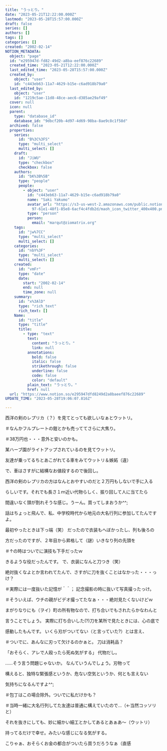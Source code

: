 ```yaml
---
title: "うっとり。"
date: "2023-05-21T12:22:00.000Z"
lastmod: "2023-05-28T15:57:00.000Z"
draft: false
series: []
authors: []
tags: []
categories: []
created: "2002-02-14"
NOTION_METADATA:
  object: "page"
  id: "e295947d-fd82-49d2-a8ba-eef876c22689"
  created_time: "2023-05-21T12:22:00.000Z"
  last_edited_time: "2023-05-28T15:57:00.000Z"
  created_by:
    object: "user"
    id: "c443eb63-11a7-4629-b15e-c6ad918b79a0"
  last_edited_by:
    object: "user"
    id: "1219c5ae-11d8-48ce-aec6-d385ae29af49"
  cover: null
  icon: null
  parent:
    type: "database_id"
    database_id: "9dbcf20b-4d97-4d69-98ba-8ae9c8c1f58d"
  archived: false
  properties:
    series:
      id: "B%3C%3FS"
      type: "multi_select"
      multi_select: []
    draft:
      id: "JiWU"
      type: "checkbox"
      checkbox: false
    authors:
      id: "bK%3B%5B"
      type: "people"
      people:
        - object: "user"
          id: "c443eb63-11a7-4629-b15e-c6ad918b79a0"
          name: "Saki Yakumo"
          avatar_url: "https://s3-us-west-2.amazonaws.com/public.notion-static.com/3ad1c4\
            97-61e1-48f1-85e8-6acf4c4fdb2d/maoh_icon_twitter_400x400.png"
          type: "person"
          person:
            email: "marqut@ziomatrix.org"
    tags:
      id: "jw%7CC"
      type: "multi_select"
      multi_select: []
    categories:
      id: "nbY%3F"
      type: "multi_select"
      multi_select: []
    created:
      id: "vmFr"
      type: "date"
      date:
        start: "2002-02-14"
        end: null
        time_zone: null
    summary:
      id: "x%3AlD"
      type: "rich_text"
      rich_text: []
    Name:
      id: "title"
      type: "title"
      title:
        - type: "text"
          text:
            content: "うっとり。"
            link: null
          annotations:
            bold: false
            italic: false
            strikethrough: false
            underline: false
            code: false
            color: "default"
          plain_text: "うっとり。"
          href: null
  url: "https://www.notion.so/e295947dfd8249d2a8baeef876c22689"
UPDATE_TIME: "2023-05-28T19:06:07.816Z"

---
```

<link rel="stylesheet" href="https://cdn.jsdelivr.net/npm/katex@0.16.2/dist/katex.min.css" integrity="sha384-bYdxxUwYipFNohQlHt0bjN/LCpueqWz13HufFEV1SUatKs1cm4L6fFgCi1jT643X" crossorigin="anonymous">


西洋の剣のレプリカ（？）を見てとっても欲しいなぁとウットリ。


＃なんかフルプレートの鎧とかも売っててさらに大焦り。


＃38万円也・・・意外と安いのかも。


某ハーブ園がライトアップされているのを見てウットリ。


友達が乗ってるちとあこがれてる車をみてウットリ＆嫉妬（違）


で、車はさすがに結構なお値段するので後回し。


西洋の剣のレプリカの方はなんとおやすいのだと２万円もしないで手に入る


らしいです。それでも長さ１ｍ近い代物らしく、振り回して人に当てたら


間違いなく頭が割れそうな感じ。うーん。買ってしまおうか^^;


話はちょっと飛んで、私、中学校時代から地元の大名行列に参加してたんですよ。


最初やったときは下っ端（笑） だったので衣装もへぼかったし、列も後ろの


方だったのですが、２年目から昇格して（謎）いきなり列の先頭を


＃↑の時はついでに演技も下手だったｗ


きるような役だったんです。 で、衣装になんと刀つき（笑）


絶対抜くなよとか言われてたんで、さすがに刀を抜くことはなかった・・・っけ？


＃実際には一度抜いた記憶が＾＾； 記念撮影の時に抜いて写真撮ったっけ。


＃そういえば、ウチの親がビデオ撮ってたなぁ・・・絶対見たくないけどｗ


まがりなりにも（ヲイ）町の所有物なので、打ち合いでもされたらかなわんと


言うことでしょう。 実際に打ち合いした(?)刀を某所で見たときには、心の底で


感動したもんです。 いくら刃がついてない（と言っていた?）とは言え、


＃ついでに、あんなに刃って欠けるのかぁと。 刀は消耗品？


「おそらく、アレで人殴ったら死ぬ気がする」 代物だし。


……そう言う問題じゃないか。 なんていうんでしょう。刃物って


構えると、独特な緊張感というか、危ない空気というか、何とも言えない


気持ちになるんですよ^^;


＃包丁はこの場合除外。ついでに私だけかも？


＃当時一緒に大名行列してた友達は普通に構えていたので…（←当然コッソリと）


それを抜きにしても、妙に細かい細工とかしてあるとあぁあ～（ウットリ）


持ってるだけで幸せ。みたいな感じになる気がする。


こりゃぁ、おそらくお金の都合がついたら買うだろうなぁ（直感

